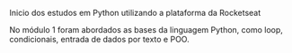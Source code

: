 Inicio dos estudos em Python utilizando a plataforma da Rocketseat

No módulo 1 foram abordados as bases da linguagem Python, como loop, condicionais, entrada de dados por texto e POO.